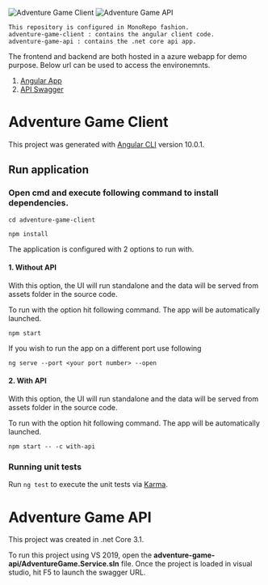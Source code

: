 ![Adventure Game Client](https://github.com/ShivendraKu/choose-your-adventure/workflows/Adventure%20Game%20Client/badge.svg)
![Adventure Game API](https://github.com/ShivendraKu/choose-your-adventure/workflows/Adventure%20Game%20API/badge.svg)

```
This repository is configured in MonoRepo fashion.
adventure-game-client : contains the angular client code. 
adventure-game-api : contains the .net core api app. 
```
The frontend and backend are both hosted in a azure webapp for demo purpose. Below url can be used to access the environemnts. 
  1. [Angular App](https://shivendra-cyo.azurewebsites.net/) 
  2. [API Swagger](https://shivendra-cyo-api.azurewebsites.net/swagger)

# Adventure Game Client

This project was generated with [Angular CLI](https://github.com/angular/angular-cli) version 10.0.1.

## Run application

### Open cmd and execute following command to install dependencies. 
`cd adventure-game-client`

`npm install`

The application is configured with 2 options to run with. 
#### 1. Without API
With this option, the UI will run standalone and the data will be served from assets folder in the source code.

To run with the option hit following command. The app will be automatically launched.

`npm start`

If you wish to run the app on a different port use following

`ng serve --port <your port number> --open`

#### 2. With API
With this option, the UI will run standalone and the data will be served from assets folder in the source code.

To run with the option hit following command. The app will be automatically launched.

`npm start -- -c with-api`

### Running unit tests

Run `ng test` to execute the unit tests via [Karma](https://karma-runner.github.io).

# Adventure Game API

This project was created in .net Core 3.1.

To run this project using VS 2019, open the **adventure-game-api/AdventureGame.Service.sln** file. Once the project is loaded in visual studio, hit F5 to launch the swagger URL. 
